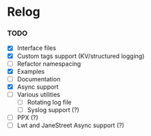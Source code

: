 # Relog

### TODO

- [x] Interface files
- [x] Custom tags support (KV/structured logging)
- [ ] Refactor namespacing
- [x] Examples
- [ ] Documentation
- [x] Async support
- [ ] Various utilities
  - [ ] Rotating log file
  - [ ] Syslog support (?)
- [ ] PPX (?)
- [ ] Lwt and JaneStreet Async support (?)
